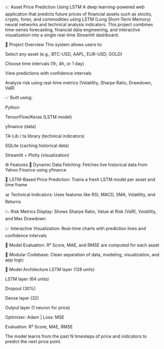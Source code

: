 📈 Asset Price Prediction Using LSTM
A deep learning-powered web application that predicts future prices of financial assets such as stocks, crypto, forex, and commodities using LSTM (Long Short-Term Memory) neural networks and technical analysis indicators. This project combines time-series forecasting, financial data engineering, and interactive visualization into a single real-time Streamlit dashboard.

📌 Project Overview
This system allows users to:

Select any asset (e.g., BTC-USD, AAPL, EUR-USD, GOLD)

Choose time intervals (1h, 4h, or 1 day)

View predictions with confidence intervals

Analyze risk using real-time metrics (Volatility, Sharpe Ratio, Drawdown, VaR)

✅ Built using:

Python

TensorFlow/Keras (LSTM model)

yfinance (data)

TA-Lib / ta library (technical indicators)

SQLite (caching historical data)

Streamlit + Plotly (visualization)

⚙️ Features
🔄 Dynamic Data Fetching: Fetches live historical data from Yahoo Finance using yfinance

🧠 LSTM-Based Price Prediction: Trains a fresh LSTM model per asset and time frame

📊 Technical Indicators: Uses features like RSI, MACD, SMA, Volatility, and Returns

📉 Risk Metrics Display: Shows Sharpe Ratio, Value at Risk (VaR), Volatility, and Max Drawdown

📈 Interactive Visualization: Real-time charts with prediction lines and confidence intervals

🧪 Model Evaluation: R² Score, MAE, and RMSE are computed for each asset

🧩 Modular Codebase: Clean separation of data, modeling, visualization, and app logic

🧠 Model Architecture
LSTM layer (128 units)

LSTM layer (64 units)

Dropout (30%)

Dense layer (32)

Output layer (1 neuron for price)

Optimizer: Adam | Loss: MSE

Evaluation: R² Score, MAE, RMSE

The model learns from the past N timesteps of price and indicators to predict the next price point.

